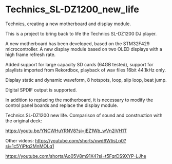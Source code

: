 # Technics_SL-DZ1200_new_life
 Technics, creating a new motherboard and display module.

This is a project to bring back to life the Technics SL-DZ1200 DJ player.

A new motherboard has been developed, based on the STM32F429 microcontroller. A new display module based on two OLED displays with a high frame refresh rate.

Added support for large capacity SD cards (64GB tested), support for playlists imported from Rekordbox, playback of wav files 16bit 44.1kHz only.

Display static and dynamic waveform, 8 hotspots, loop, slip loop, beat jump.

Digital SPDIF output is supported.

In addition to replacing the motherboard, it is necessary to modify the control panel boards and replace the display module.


Technics SL-DZ1200 new life. Comparison of sound and construction with the original deck:

https://youtu.be/YNCWHuYRNV8?si=jEZ1Wb_wVn2iVH1T

Other videos:
https://youtube.com/shorts/xwd6WtisLp0?si=1c5YiPtq2MnMOLq1

https://youtube.com/shorts/Ao05V8m91X4?si=t5FqrDS9XYP-LJhe
